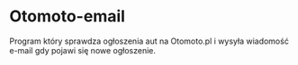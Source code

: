 # Otomoto-email
Program który sprawdza ogłoszenia aut na Otomoto.pl i wysyła wiadomość e-mail gdy pojawi się nowe ogłoszenie.
